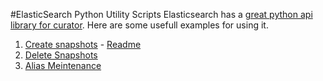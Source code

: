 #ElasticSearch Python Utility Scripts
Elasticsearch has a [great python api library for curator](https://pypi.python.org/pypi/elasticsearch-curator). Here are some usefull examples for using it.

1. [Create snapshots](https://github.com/o-r-r/elasticsearch-utilty-scripts/blob/master/python/elasticsearch-snapshot.py) - [Readme](https://github.com/o-r-r/elasticsearch-utilty-scripts/blob/master/python/README.md)
2. [Delete Snapshots](https://github.com/o-r-r/elasticsearch-utilty-scripts/blob/master/python/elasticsearch-delete-snapshot.py)
3. [Alias Meintenance](https://github.com/o-r-r/elasticsearch-utilty-scripts/blob/master/python/elasticsearch-aliases.py)

